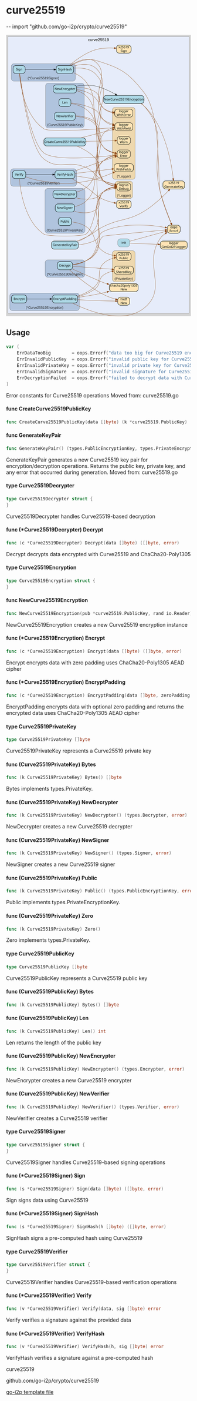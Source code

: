 # curve25519
--
    import "github.com/go-i2p/crypto/curve25519"

![curve25519.svg](curve25519.svg)



## Usage

```go
var (
	ErrDataTooBig        = oops.Errorf("data too big for Curve25519 encryption")
	ErrInvalidPublicKey  = oops.Errorf("invalid public key for Curve25519")
	ErrInvalidPrivateKey = oops.Errorf("invalid private key for Curve25519")
	ErrInvalidSignature  = oops.Errorf("invalid signature for Curve25519")
	ErrDecryptionFailed  = oops.Errorf("failed to decrypt data with Curve25519")
)
```
Error constants for Curve25519 operations Moved from: curve25519.go

#### func  CreateCurve25519PublicKey

```go
func CreateCurve25519PublicKey(data []byte) (k *curve25519.PublicKey)
```

#### func  GenerateKeyPair

```go
func GenerateKeyPair() (types.PublicEncryptionKey, types.PrivateEncryptionKey, error)
```
GenerateKeyPair generates a new Curve25519 key pair for encryption/decryption
operations. Returns the public key, private key, and any error that occurred
during generation. Moved from: curve25519.go

#### type Curve25519Decrypter

```go
type Curve25519Decrypter struct {
}
```

Curve25519Decrypter handles Curve25519-based decryption

#### func (*Curve25519Decrypter) Decrypt

```go
func (c *Curve25519Decrypter) Decrypt(data []byte) ([]byte, error)
```
Decrypt decrypts data encrypted with Curve25519 and ChaCha20-Poly1305

#### type Curve25519Encryption

```go
type Curve25519Encryption struct {
}
```


#### func  NewCurve25519Encryption

```go
func NewCurve25519Encryption(pub *curve25519.PublicKey, rand io.Reader) (*Curve25519Encryption, error)
```
NewCurve25519Encryption creates a new Curve25519 encryption instance

#### func (*Curve25519Encryption) Encrypt

```go
func (c *Curve25519Encryption) Encrypt(data []byte) ([]byte, error)
```
Encrypt encrypts data with zero padding uses ChaCha20-Poly1305 AEAD cipher

#### func (*Curve25519Encryption) EncryptPadding

```go
func (c *Curve25519Encryption) EncryptPadding(data []byte, zeroPadding bool) ([]byte, error)
```
EncryptPadding encrypts data with optional zero padding and returns the
encrypted data uses ChaCha20-Poly1305 AEAD cipher

#### type Curve25519PrivateKey

```go
type Curve25519PrivateKey []byte
```

Curve25519PrivateKey represents a Curve25519 private key

#### func (Curve25519PrivateKey) Bytes

```go
func (k Curve25519PrivateKey) Bytes() []byte
```
Bytes implements types.PrivateKey.

#### func (Curve25519PrivateKey) NewDecrypter

```go
func (k Curve25519PrivateKey) NewDecrypter() (types.Decrypter, error)
```
NewDecrypter creates a new Curve25519 decrypter

#### func (Curve25519PrivateKey) NewSigner

```go
func (k Curve25519PrivateKey) NewSigner() (types.Signer, error)
```
NewSigner creates a new Curve25519 signer

#### func (Curve25519PrivateKey) Public

```go
func (k Curve25519PrivateKey) Public() (types.PublicEncryptionKey, error)
```
Public implements types.PrivateEncryptionKey.

#### func (Curve25519PrivateKey) Zero

```go
func (k Curve25519PrivateKey) Zero()
```
Zero implements types.PrivateKey.

#### type Curve25519PublicKey

```go
type Curve25519PublicKey []byte
```

Curve25519PublicKey represents a Curve25519 public key

#### func (Curve25519PublicKey) Bytes

```go
func (k Curve25519PublicKey) Bytes() []byte
```

#### func (Curve25519PublicKey) Len

```go
func (k Curve25519PublicKey) Len() int
```
Len returns the length of the public key

#### func (Curve25519PublicKey) NewEncrypter

```go
func (k Curve25519PublicKey) NewEncrypter() (types.Encrypter, error)
```
NewEncrypter creates a new Curve25519 encrypter

#### func (Curve25519PublicKey) NewVerifier

```go
func (k Curve25519PublicKey) NewVerifier() (types.Verifier, error)
```
NewVerifier creates a Curve25519 verifier

#### type Curve25519Signer

```go
type Curve25519Signer struct {
}
```

Curve25519Signer handles Curve25519-based signing operations

#### func (*Curve25519Signer) Sign

```go
func (s *Curve25519Signer) Sign(data []byte) ([]byte, error)
```
Sign signs data using Curve25519

#### func (*Curve25519Signer) SignHash

```go
func (s *Curve25519Signer) SignHash(h []byte) ([]byte, error)
```
SignHash signs a pre-computed hash using Curve25519

#### type Curve25519Verifier

```go
type Curve25519Verifier struct {
}
```

Curve25519Verifier handles Curve25519-based verification operations

#### func (*Curve25519Verifier) Verify

```go
func (v *Curve25519Verifier) Verify(data, sig []byte) error
```
Verify verifies a signature against the provided data

#### func (*Curve25519Verifier) VerifyHash

```go
func (v *Curve25519Verifier) VerifyHash(h, sig []byte) error
```
VerifyHash verifies a signature against a pre-computed hash



curve25519 

github.com/go-i2p/crypto/curve25519

[go-i2p template file](/template.md)
